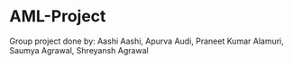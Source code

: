 # AML-Project
Group project done by: Aashi Aashi, Apurva Audi, Praneet Kumar Alamuri, Saumya Agrawal, Shreyansh Agrawal
